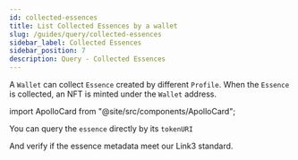 ```yaml
---
id: collected-essences
title: List Collected Essences by a wallet
slug: /guides/query/collected-essences
sidebar_label: Collected Essences
sidebar_position: 7
description: Query - Collected Essences
---
```


A `Wallet` can collect `Essence` created by different `Profile`. When the `Essence` is collected, an NFT is minted under the `Wallet` address.

import ApolloCard from "@site/src/components/ApolloCard";

<ApolloCard queryName="getCollectedEssencesByAddressEVM" />


You can query the `essence` directly by its `tokenURI`

<ApolloCard queryName="essenceByTokenURI" />

And verify if the essence metadata meet our Link3 standard.

<ApolloCard queryName="verifyEssenceMetadata" />

